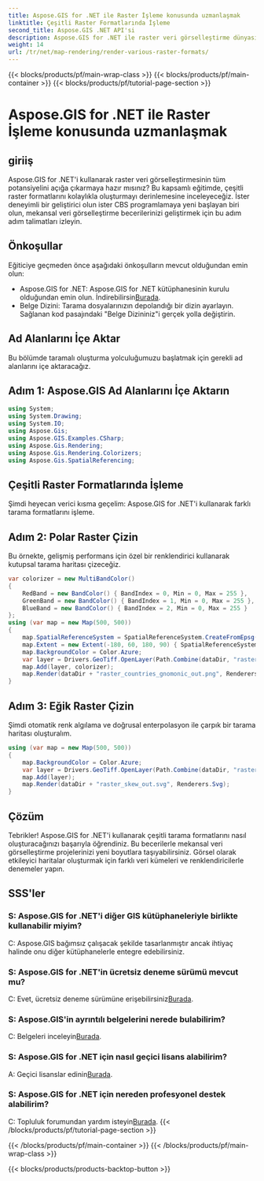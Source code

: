 ```yaml
---
title: Aspose.GIS for .NET ile Raster İşleme konusunda uzmanlaşmak
linktitle: Çeşitli Raster Formatlarında İşleme
second_title: Aspose.GIS .NET API'si
description: Aspose.GIS for .NET ile raster veri görselleştirme dünyasını keşfedin. Çarpıcı haritaları çeşitli formatlarda zahmetsizce oluşturmayı öğrenin. Şimdi İndirin!
weight: 14
url: /tr/net/map-rendering/render-various-raster-formats/
---
```


{{< blocks/products/pf/main-wrap-class >}}
{{< blocks/products/pf/main-container >}}
{{< blocks/products/pf/tutorial-page-section >}}

# Aspose.GIS for .NET ile Raster İşleme konusunda uzmanlaşmak

## giriiş
Aspose.GIS for .NET'i kullanarak raster veri görselleştirmesinin tüm potansiyelini açığa çıkarmaya hazır mısınız? Bu kapsamlı eğitimde, çeşitli raster formatlarını kolaylıkla oluşturmayı derinlemesine inceleyeceğiz. İster deneyimli bir geliştirici olun ister CBS programlamaya yeni başlayan biri olun, mekansal veri görselleştirme becerilerinizi geliştirmek için bu adım adım talimatları izleyin.
## Önkoşullar
Eğiticiye geçmeden önce aşağıdaki önkoşulların mevcut olduğundan emin olun:
- Aspose.GIS for .NET: Aspose.GIS for .NET kütüphanesinin kurulu olduğundan emin olun. İndirebilirsin[Burada](https://releases.aspose.com/gis/net/).
- Belge Dizini: Tarama dosyalarınızın depolandığı bir dizin ayarlayın. Sağlanan kod pasajındaki "Belge Dizininiz"i gerçek yolla değiştirin.
## Ad Alanlarını İçe Aktar
Bu bölümde taramalı oluşturma yolculuğumuzu başlatmak için gerekli ad alanlarını içe aktaracağız.
## Adım 1: Aspose.GIS Ad Alanlarını İçe Aktarın
```csharp
using System;
using System.Drawing;
using System.IO;
using Aspose.Gis;
using Aspose.GIS.Examples.CSharp;
using Aspose.Gis.Rendering;
using Aspose.Gis.Rendering.Colorizers;
using Aspose.Gis.SpatialReferencing;
```
## Çeşitli Raster Formatlarında İşleme
Şimdi heyecan verici kısma geçelim: Aspose.GIS for .NET'i kullanarak farklı tarama formatlarını işleme.
## Adım 2: Polar Raster Çizin
Bu örnekte, gelişmiş performans için özel bir renklendirici kullanarak kutupsal tarama haritası çizeceğiz.
```csharp
var colorizer = new MultiBandColor()
{
    RedBand = new BandColor() { BandIndex = 0, Min = 0, Max = 255 },
    GreenBand = new BandColor() { BandIndex = 1, Min = 0, Max = 255 },
    BlueBand = new BandColor() { BandIndex = 2, Min = 0, Max = 255 }
};
using (var map = new Map(500, 500))
{
    map.SpatialReferenceSystem = SpatialReferenceSystem.CreateFromEpsg(102034);
    map.Extent = new Extent(-180, 60, 180, 90) { SpatialReferenceSystem = SpatialReferenceSystem.Wgs84 };
    map.BackgroundColor = Color.Azure;
    var layer = Drivers.GeoTiff.OpenLayer(Path.Combine(dataDir, "raster_countries.tif"));
    map.Add(layer, colorizer);
    map.Render(dataDir + "raster_countries_gnomonic_out.png", Renderers.Png);
}
```
## Adım 3: Eğik Raster Çizin
Şimdi otomatik renk algılama ve doğrusal enterpolasyon ile çarpık bir tarama haritası oluşturalım.
```csharp
using (var map = new Map(500, 500))
{
    map.BackgroundColor = Color.Azure;
    var layer = Drivers.GeoTiff.OpenLayer(Path.Combine(dataDir, "raster_skew.tif"));
    map.Add(layer);
    map.Render(dataDir + "raster_skew_out.svg", Renderers.Svg);
}
```
## Çözüm
Tebrikler! Aspose.GIS for .NET'i kullanarak çeşitli tarama formatlarını nasıl oluşturacağınızı başarıyla öğrendiniz. Bu becerilerle mekansal veri görselleştirme projelerinizi yeni boyutlara taşıyabilirsiniz. Görsel olarak etkileyici haritalar oluşturmak için farklı veri kümeleri ve renklendiricilerle denemeler yapın.
## SSS'ler
### S: Aspose.GIS for .NET'i diğer GIS kütüphaneleriyle birlikte kullanabilir miyim?
C: Aspose.GIS bağımsız çalışacak şekilde tasarlanmıştır ancak ihtiyaç halinde onu diğer kütüphanelerle entegre edebilirsiniz.
### S: Aspose.GIS for .NET'in ücretsiz deneme sürümü mevcut mu?
 C: Evet, ücretsiz deneme sürümüne erişebilirsiniz[Burada](https://releases.aspose.com/).
### S: Aspose.GIS'in ayrıntılı belgelerini nerede bulabilirim?
 C: Belgeleri inceleyin[Burada](https://reference.aspose.com/gis/net/).
### S: Aspose.GIS for .NET için nasıl geçici lisans alabilirim?
 A: Geçici lisanslar edinin[Burada](https://purchase.aspose.com/temporary-license/).
### S: Aspose.GIS for .NET için nereden profesyonel destek alabilirim?
 C: Topluluk forumundan yardım isteyin[Burada](https://forum.aspose.com/c/gis/33).
{{< /blocks/products/pf/tutorial-page-section >}}

{{< /blocks/products/pf/main-container >}}
{{< /blocks/products/pf/main-wrap-class >}}

{{< blocks/products/products-backtop-button >}}
